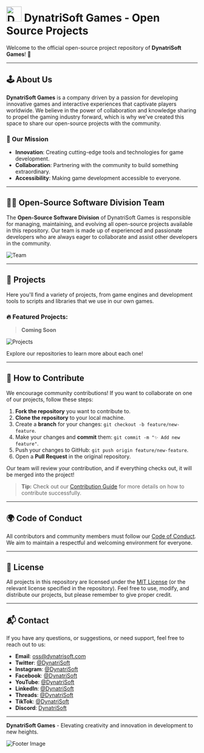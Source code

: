 # <img src="https://s3.dynatrisoft.com/assets/logo/red.png" alt="DynatriSoft Logo" width="40" height="40"> DynatriSoft Games - Open Source Projects

Welcome to the official open-source project repository of **DynatriSoft Games**! 🚀

---

## 🕹️ About Us

**DynatriSoft Games** is a company driven by a passion for developing innovative games and interactive experiences that captivate players worldwide. We believe in the power of collaboration and knowledge sharing to propel the gaming industry forward, which is why we've created this space to share our open-source projects with the community.

### 🌟 Our Mission

- **Innovation**: Creating cutting-edge tools and technologies for game development.
- **Collaboration**: Partnering with the community to build something extraordinary.
- **Accessibility**: Making game development accessible to everyone.

---

## 🧑‍💻 Open-Source Software Division Team

The **Open-Source Software Division** of DynatriSoft Games is responsible for managing, maintaining, and evolving all open-source projects available in this repository. Our team is made up of experienced and passionate developers who are always eager to collaborate and assist other developers in the community.

![Team](https://yourimagelink.com/team.png)

---

## 📂 Projects

Here you'll find a variety of projects, from game engines and development tools to scripts and libraries that we use in our own games.

### 🔥 Featured Projects:

> **Coming Soon**

![Projects](https://yourimagelink.com/projects.png)

Explore our repositories to learn more about each one!

---

## 🤝 How to Contribute

We encourage community contributions! If you want to collaborate on one of our projects, follow these steps:

1. **Fork the repository** you want to contribute to.
2. **Clone the repository** to your local machine.
3. Create a **branch** for your changes: `git checkout -b feature/new-feature`.
4. Make your changes and **commit** them: `git commit -m "✨ Add new feature"`.
5. Push your changes to GitHub: `git push origin feature/new-feature`.
6. Open a **Pull Request** in the original repository.

Our team will review your contribution, and if everything checks out, it will be merged into the project!

> **Tip:** Check out our [Contribution Guide](link_to_contribution_guide) for more details on how to contribute successfully.

---

## 🌍 Code of Conduct

All contributors and community members must follow our [Code of Conduct](link_to_code_of_conduct). We aim to maintain a respectful and welcoming environment for everyone.

---

## 📜 License

All projects in this repository are licensed under the [MIT License](https://opensource.org/license/mit) (or the relevant license specified in the repository). Feel free to use, modify, and distribute our projects, but please remember to give proper credit.

---

## 📬 Contact

If you have any questions, or suggestions, or need support, feel free to reach out to us:

- **Email**: oss@dynatrisoft.com
- **Twitter**: [@DynatriSoft](https://r.dynatrisoft.com/s/twitter)
- **Instagram**: [@DynatriSoft](https://r.dynatrisoft.com/s/instagram)
- **Facebook**: [@DynatriSoft](https://r.dynatrisoft.com/s/facebook)
- **YouTube**: [@DynatriSoft](https://r.dynatrisoft.com/s/youtube)
- **LinkedIn**: [@DynatriSoft](https://r.dynatrisoft.com/s/linkedin)
- **Threads**: [@DynatriSoft](https://r.dynatrisoft.com/s/threads)
- **TikTok**: [@DynatriSoft](https://r.dynatrisoft.com/s/tiktok)
- **Discord**: [DynatriSoft](https://r.dynatrisoft.com/s/discord)

---

**DynatriSoft Games** - Elevating creativity and innovation in development to new heights.

![Footer Image](https://yourimagelink.com/footer.png)
